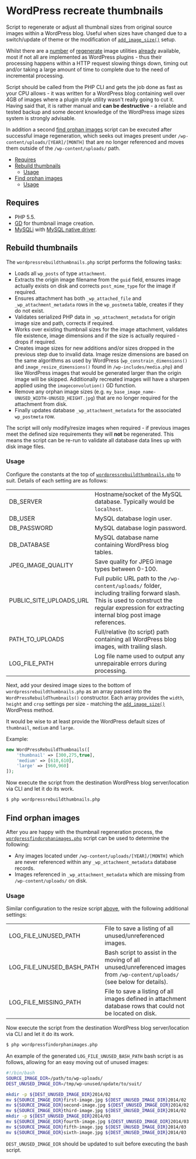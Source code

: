 # WordPress recreate thumbnails
Script to regenerate or adjust all thumbnail sizes from original source images within a WordPress blog. Useful when sizes have changed due to a switch/update of theme or the modification of [`add_image_size()`](https://codex.wordpress.org/Function_Reference/add_image_size) setup.

Whilst there are a [number](http://wordpress.org/plugins/regenerate-thumbnails/) of [regenerate](https://wordpress.org/plugins/force-regenerate-thumbnails/) image utilities [already](https://wordpress.org/plugins/ajax-thumbnail-rebuild/) available, most if not all are implemented as WordPress plugins - thus their processing happens within a HTTP request slowing things down, timing out and/or taking a large amount of time to complete due to the need of incremental processing.

Script should be called from the PHP CLI and gets the job done as fast as your CPU allows - it was written for a WordPress blog containing well over 4GB of images where a plugin style utility wasn't really going to cut it. Having said that, it is rather manual and **can be destructive** - a reliable and tested backup and some decent knowledge of the WordPress image sizes system is strongly advisable.

In addition a second [find orphan images](#find-orphan-images) script can be executed after successful image regeneration, which seeks out images present under `/wp-content/uploads/[YEAR]/[MONTH]` that are no longer referenced and moves them outside of the `/wp-content/uploads/` path.

- [Requires](#requires)
- [Rebuild thumbnails](#rebuild-thumbnails)
	- [Usage](#usage)
- [Find orphan images](#find-orphan-images)
	- [Usage](#usage-1)

## Requires
- PHP 5.5.
- [GD](http://php.net/manual/en/book.image.php) for thumbnail image creation.
- [MySQLi](http://php.net/mysqli) with [MySQL native driver](http://php.net/manual/en/book.mysqlnd.php).

## Rebuild thumbnails
The `wordpressrebuildthumbnails.php` script performs the following tasks:
- Loads all `wp_posts` of type `attachment`.
- Extracts the origin image filename from the `guid` field, ensures image actually exists on disk and corrects `post_mime_type` for the image if required.
- Ensures attachment has both `_wp_attached_file` and `_wp_attachment_metadata` rows in the `wp_postmeta` table, creates if they do not exist.
- Validates serialized PHP data in `_wp_attachment_metadata` for origin image size and path, corrects if required.
- Works over existing thumbnail sizes for the image attachment, validates file existence, image dimensions and if the size is actually required - drops if required.
- Creates image sizes for new additions and/or sizes dropped in the previous step due to invalid data. Image resize dimensions are based on the same algorithms as used by WordPress (`wp_constrain_dimensions()` and `image_resize_dimensions()` found in `/wp-includes/media.php`) and like WordPress images that would be generated larger than the origin image will be skipped. Additionally recreated images will have a sharpen applied using the `imageconvolution()` GD function.
- Remove any orphan image sizes (e.g. `my_base_image_name-UNUSED_WIDTH-UNUSED_HEIGHT.jpg`) that are no longer required for the attachment from disk.
- Finally updates database `_wp_attachment_metadata` for the associated `wp_postmeta` row.

The script will only modify/resize images when required - if previous images meet the defined size requirements they will **not** be regenerated. This means the script can be re-run to validate all database data lines up with disk image files.

### Usage
Configure the constants at the top of [`wordpressrebuildthumbnails.php`](wordpressrebuildthumbnails.php) to suit. Details of each setting are as follows:

<table>
	<tr>
		<td>DB_SERVER</td>
		<td>Hostname/socket of the MySQL database. Typically would be <code>localhost</code>.</td>
	</tr>
	<tr>
		<td>DB_USER</td>
		<td>MySQL database login user.</td>
	</tr>
	<tr>
		<td>DB_PASSWORD</td>
		<td>MySQL database login password.</td>
	</tr>
	<tr>
		<td>DB_DATABASE</td>
		<td>MySQL database name containing WordPress blog tables.</td>
	</tr>
	<tr>
		<td>JPEG_IMAGE_QUALITY</td>
		<td>Save quality for JPEG image types between 0-100.</td>
	</tr>
	<tr>
		<td>PUBLIC_SITE_UPLOADS_URL</td>
		<td>Full public URL path to the <code>/wp-content/uploads/</code> folder, including trailing forward slash. This is used to construct the regular expression for extracting internal blog post image references.</td>
	</tr>
	<tr>
		<td>PATH_TO_UPLOADS</td>
		<td>Full/relative (to script) path containing all WordPress blog images, with trailing slash.</td>
	</tr>
	<tr>
		<td>LOG_FILE_PATH</td>
		<td>Log file name used to output any unrepairable errors during processing.</td>
	</tr>
</table>

Next, add your desired image sizes to the bottom of `wordpressrebuildthumbnails.php` as an array passed into the `WordPressRebuildThumbnails()` constructor. Each array provides the `width`, `height` and `crop` settings per size - matching the [`add_image_size()`](https://codex.wordpress.org/Function_Reference/add_image_size) WordPress method.

It would be wise to at least provide the WordPress default sizes of `thumbnail`, `medium` and `large`.

Example:

```php
new WordPressRebuildThumbnails([
	'thumbnail' => [300,275,true],
	'medium' => [610,610],
	'large' => [960,960]
]);
```

Now execute the script from the destination WordPress blog server/location via CLI and let it do its work.

```sh
$ php wordpressrebuildthumbnails.php
```

## Find orphan images
After you are happy with the thumbnail regeneration process, the [`wordpressfindorphanimages.php`](wordpressfindorphanimages.php) script can be used to determine the following:
- Any images located under `/wp-content/uploads/[YEAR]/[MONTH]` which are never referenced within any `_wp_attachment_metadata` database records.
- Images referenced in `_wp_attachment_metadata` which are missing from `/wp-content/uploads/` on disk.

### Usage
Similar configuration to the resize script [above](#usage), with the following additional settings:

<table>
	<tr>
		<td>LOG_FILE_UNUSED_PATH</td>
		<td>File to save a listing of all unused/unreferenced images.</td>
	</tr>
	<tr>
		<td>LOG_FILE_UNUSED_BASH_PATH</td>
		<td>Bash script to assist in the moving of all unused/unreferenced images from <code>/wp-content/uploads/</code> (see below for details).</td>
	</tr>
	<tr>
		<td>LOG_FILE_MISSING_PATH</td>
		<td>File to save a listing of all images defined in attachment database rows that could not be located on disk.</td>
	</tr>
</table>

Now execute the script from the destination WordPress blog server/location via CLI and let it do its work.

```sh
$ php wordpressfindorphanimages.php
```

An example of the generated `LOG_FILE_UNUSED_BASH_PATH` bash script is as follows, allowing for an easy moving out of unused images:

```sh
#!/bin/bash
SOURCE_IMAGE_DIR=/path/to/wp-uploads/
DEST_UNUSED_IMAGE_DIR=/tmp/wp-unused/update/to/suit/

mkdir -p ${DEST_UNUSED_IMAGE_DIR}2014/02
mv ${SOURCE_IMAGE_DIR}first-image.jpg ${DEST_UNUSED_IMAGE_DIR}2014/02
mv ${SOURCE_IMAGE_DIR}second-image.jpg ${DEST_UNUSED_IMAGE_DIR}2014/02
mv ${SOURCE_IMAGE_DIR}third-image.jpg ${DEST_UNUSED_IMAGE_DIR}2014/02
mkdir -p ${DEST_UNUSED_IMAGE_DIR}2014/03
mv ${SOURCE_IMAGE_DIR}fourth-image.jpg ${DEST_UNUSED_IMAGE_DIR}2014/03
mv ${SOURCE_IMAGE_DIR}fifth-image.jpg ${DEST_UNUSED_IMAGE_DIR}2014/03
mv ${SOURCE_IMAGE_DIR}sixth-image.jpg ${DEST_UNUSED_IMAGE_DIR}2014/03
```

`DEST_UNUSED_IMAGE_DIR` should be updated to suit before executing the bash script.
